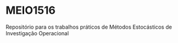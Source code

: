# MEIO1516
Repositório para os trabalhos práticos de Métodos Estocásticos de Investigação Operacional

